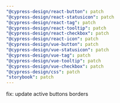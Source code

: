 ```yaml
---
"@cypress-design/react-button": patch
"@cypress-design/react-statusicon": patch
"@cypress-design/react-tag": patch
"@cypress-design/react-tooltip": patch
"@cypress-design/react-checkbox": patch
"@cypress-design/react-icon": patch
"@cypress-design/vue-button": patch
"@cypress-design/vue-statusicon": patch
"@cypress-design/vue-tag": patch
"@cypress-design/vue-tooltip": patch
"@cypress-design/vue-checkbox": patch
"@cypress-design/css": patch
"storybook": patch
---
```


fix: update active buttons borders
